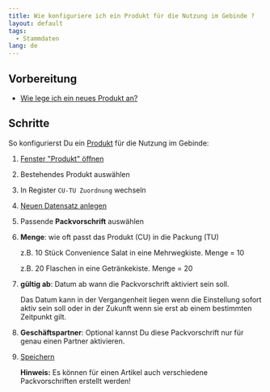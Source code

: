 ```yaml
---
title: Wie konfiguriere ich ein Produkt für die Nutzung im Gebinde ?
layout: default
tags:
  - Stammdaten
lang: de
---
```

## Vorbereitung
- [Wie lege ich ein neues Produkt an?](Wie_lege_ich_ein_neues_Produkt_an)


## Schritte

So konfigurierst Du ein [Produkt](Wie_lege_ich_ein_neues_Produkt_an) für die Nutzung im Gebinde: 
	
1. [Fenster "Produkt" öffnen](Wie_finde_und_öffne_ich_ein_Fenster)
1. Bestehendes Produkt auswählen
1. In Register `CU-TU Zuordnung` wechseln
1. [Neuen Datensatz anlegen](Wie_lege_ich_einen_neuen_datensatz_an)
1. Passende **Packvorschrift** auswählen
1. **Menge**: wie oft passt das Produkt (CU) in die Packung (TU)

   z.B. 10 Stück Convenience Salat in eine Mehrwegkiste. Menge = 10
   
   z.B. 20 Flaschen in eine Getränkekiste. Menge = 20
   
1. **gültig ab**: Datum ab wann die Packvorschrift aktiviert sein soll. 

   Das Datum kann in der Vergangenheit liegen wenn die Einstellung sofort aktiv sein soll oder in der Zukunft wenn sie erst ab einem bestimmten Zeitpunkt gilt.

1. **Geschäftspartner**: Optional kannst Du diese Packvorschrift nur für genau einen Partner aktivieren.
1. [Speichern](Wie_lege_ich_einen_neuen_datensatz_an)

   **Hinweis:** Es können für einen Artikel auch verschiedene Packvorschriften erstellt werden!